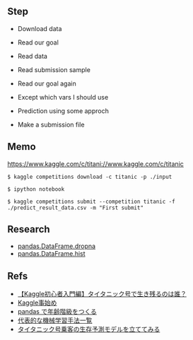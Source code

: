 ## Step

- Download data
- Read our goal
- Read data
- Read submission sample
- Read our goal again

- Except which vars I should use
- Prediction using some approch
- Make a submission file

## Memo

https://www.kaggle.com/c/titani://www.kaggle.com/c/titanic

```
$ kaggle competitions download -c titanic -p ./input
```

```
$ ipython notebook
```

```
$ kaggle competitions submit --competition titanic -f ./predict_result_data.csv -m "First submit"
```

## Research

- [pandas.DataFrame.dropna](https://pandas.pydata.org/pandas-docs/stable/generated/pandas.DataFrame.dropna.html)
- [pandas.DataFrame.hist](pandas.DataFrame.histndas.DataFrame.hist)

## Refs

- [【Kaggle初心者入門編】タイタニック号で生き残るのは誰？](https://www.codexa.net/kaggle-titanic-beginner/)
- [Kaggle事始め](https://qiita.com/taka4sato/items/802c494fdebeaa7f43b7)
- [pandas で年齢階級をつくる](https://qiita.com/kshigeru/items/bfa8c11d1e6487c791d3)
- [代表的な機械学習手法一覧](https://qiita.com/tomomoto/items/b3fd1ec7f9b68ab6dfe2)
- [タイタニック号乗客の生存予測モデルを立ててみる](https://qiita.com/suzumi/items/8ce18bc90c942663d1e6)
